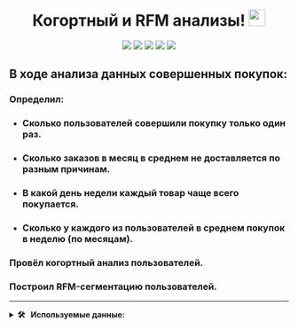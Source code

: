 <div align='center'>
<h1>
  Когортный и RFM анализы!
  <img src="https://media.giphy.com/media/hvRJCLFzcasrR4ia7z/giphy.gif" width="30px"/>
</h1>
</div>
<div align='center'>
   <img src="https://img.shields.io/badge/Python-%23AFEEEE?style=for-the-badge&logo=Python&logoColor=yellow"/>
   <img src="https://img.shields.io/badge/pandas-%23AFEEEE?style=for-the-badge&logo=pandas&logoColor=white"/>
   <img src="https://img.shields.io/badge/Seaborn-%23AFEEEE?style=for-the-badge&logo=Seaborn"/>
   <img src="https://img.shields.io/badge/matplotlib-%23AFEEEE?style=for-the-badge&logo=matplotlib&logoColor=white"/>
   <img src="https://img.shields.io/badge/numpy%20-%23AFEEEE?style=for-the-badge&logo=numpy%20&logoColor=white"/>
</div>

## В ходе анализа данных совершенных покупок:
### Определил:
  * ### Сколько пользователей совершили покупку только один раз.

  * ### Сколько заказов в месяц в среднем не доставляется по разным причинам.
* ### В какой день недели каждый товар чаще всего покупается.
* ### Сколько у каждого из пользователей в среднем покупок в неделю (по месяцам).
### Провёл когортный анализ пользователей.
### Построил RFM-сегментацию пользователей.
---

<details>
  <summary><b> 🛠 &nbsp;&nbsp;Используемые данные:&nbsp;</b></summary>
  <br/> 
<div>
<details>
  <summary><b>&nbsp;&nbsp;olist_customers_datase.csv — таблица с уникальными идентификаторами пользователей&nbsp;</b></summary>
  
* customer_id — позаказный идентификатор пользователя

* customer_unique_id —  уникальный идентификатор пользователя  (аналог номера паспорта)

*  customer_zip_code_prefix —  почтовый индекс пользователя

*  customer_city —  город доставки пользователя

*  customer_state —  штат доставки пользователя


</details>


<details>
  <summary><b>&nbsp;&nbsp;olist_orders_dataset.csv —  таблица заказов&nbsp;</b></summary>
  
*  order_id —  уникальный идентификатор заказа (номер чека)

*  customer_id —  позаказный идентификатор пользователя
  
*  order_status —  статус заказа
  
*  order_purchase_timestamp —  время создания заказа
  
*  order_approved_at —  время подтверждения оплаты заказа
  
*  order_delivered_carrier_date —  время передачи заказа в логистическую службу
  
*  order_delivered_customer_date —  время доставки заказа
  
*  order_estimated_delivery_date —  обещанная дата доставки

</details>

<details>
  <summary><b>&nbsp;&nbsp;olist_order_items_dataset.csv —  товарные позиции, входящие в заказы&nbsp;</b></summary>
  
*  order_id —  уникальный идентификатор заказа (номер чека)
  
*  order_item_id —  идентификатор товара внутри одного заказа
   
*  product_id —  ид товара (аналог штрихкода)
   
*  seller_id — ид производителя товара
   
*  shipping_limit_date —  максимальная дата доставки продавцом для передачи заказа партнеру по логистике
   
*  price —  цена за единицу товара
  
*  freight_value —  вес товара
</details>
</div>
</details>
